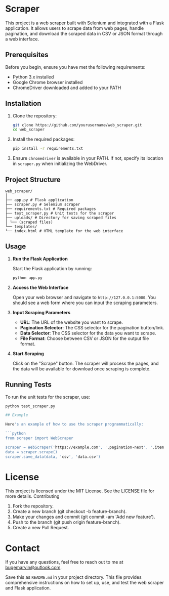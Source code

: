 # Scraper

This project is a web scraper built with Selenium and integrated with a Flask application. It allows users to scrape data from web pages, handle pagination, and download the scraped data in CSV or JSON format through a web interface.

## Prerequisites

Before you begin, ensure you have met the following requirements:

- Python 3.x installed
- Google Chrome browser installed
- ChromeDriver downloaded and added to your PATH

## Installation

1. Clone the repository:

    ```bash
    git clone https://github.com/yourusername/web_scraper.git
    cd web_scraper
    ```

2. Install the required packages:

    ```bash
    pip install -r requirements.txt
    ```

3. Ensure `chromedriver` is available in your PATH. If not, specify its location in `scraper.py` when initializing the WebDriver.

## Project Structure

```
web_scraper/
│
├── app.py # Flask application
├── scraper.py # Selenium scraper
├── requirements.txt # Required packages
├── test_scraper.py # Unit tests for the scraper
├── uploads/ # Directory for saving scraped files
│ └── (scraped files)
└── templates/
└── index.html # HTML template for the web interface
```


## Usage

1. **Run the Flask Application**

    Start the Flask application by running:

    ```bash
    python app.py
    ```

2. **Access the Web Interface**

    Open your web browser and navigate to `http://127.0.0.1:5000`. You should see a web form where you can input the scraping parameters.

3. **Input Scraping Parameters**

    - **URL**: The URL of the website you want to scrape.
    - **Pagination Selector**: The CSS selector for the pagination button/link.
    - **Data Selector**: The CSS selector for the data you want to scrape.
    - **File Format**: Choose between CSV or JSON for the output file format.

4. **Start Scraping**

    Click on the "Scrape" button. The scraper will process the pages, and the data will be available for download once scraping is complete.

## Running Tests

To run the unit tests for the scraper, use:

```bash
python test_scraper.py

## Example

Here's an example of how to use the scraper programmatically:

```python
from scraper import WebScraper

scraper = WebScraper('https://example.com', '.pagination-next', '.item')
data = scraper.scrape()
scraper.save_data(data, 'csv', 'data.csv')
```

# License

This project is licensed under the MIT License. See the LICENSE file for more details.
Contributing

1. Fork the repository.
2. Create a new branch (git checkout -b feature-branch).
3. Make your changes and commit (git commit -am 'Add new feature').
4. Push to the branch (git push origin feature-branch).
5. Create a new Pull Request.

# Contact

If you have any questions, feel free to reach out to me at bugemarvin@outlook.com.

Save this as `README.md` in your project directory. This file provides comprehensive instructions on how to set up, use, and test the web scraper and Flask application.

